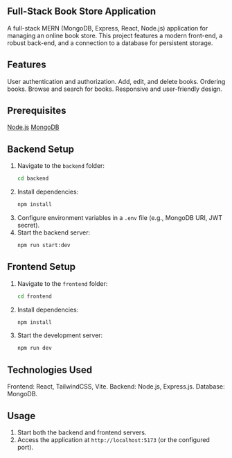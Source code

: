 ## Full-Stack Book Store Application

 A full-stack MERN (MongoDB, Express, React, Node.js) application for managing an online book store. This project features a modern front-end, a robust back-end, and a connection to a database for persistent storage.

## Features

 User authentication and authorization.
 Add, edit, and delete books.
 Ordering books.
 Browse and search for books.
 Responsive and user-friendly design.

## Prerequisites

[Node.js](https://nodejs.org/)
[MongoDB](https://www.mongodb.com/)

## Backend Setup

1. Navigate to the `backend` folder:
    ```bash
    cd backend
    ```
2. Install dependencies:
    ```bash
    npm install
    ```
3. Configure environment variables in a `.env` file (e.g., MongoDB URI, JWT secret).
4. Start the backend server:
    ```bash
    npm run start:dev
    ```

## Frontend Setup

1. Navigate to the `frontend` folder:
    ```bash
    cd frontend
    ```
2. Install dependencies:
    ```bash
    npm install
    ```
3. Start the development server:
    ```bash
    npm run dev
    ```

## Technologies Used

Frontend: React, TailwindCSS, Vite.
Backend: Node.js, Express.js.
Database: MongoDB.

## Usage

1. Start both the backend and frontend servers.
2. Access the application at `http://localhost:5173` (or the configured port).

